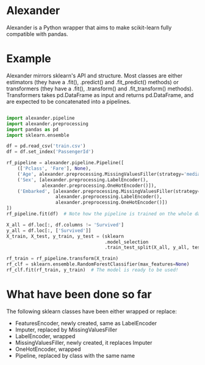 # Alexander
Alexander is a Python wrapper that aims to make scikit-learn fully compatible with pandas.

# Example
Alexander mirrors sklearn's API and structure. Most classes are either estimators (they have a .fit(), .predict() and .fit_predict() methods) or transformers (they have a .fit(), .transform() and .fit_transform() methods). Transformers takes pd.DataFrame as input and returns pd.DataFrame, and are expected to be concatenated into a pipelines.

```python

import alexander.pipeline
import alexander.preprocessing
import pandas as pd
import sklearn.ensemble

df = pd.read_csv('train.csv')
df = df.set_index('PassengerId')

rf_pipeline = alexander.pipeline.Pipeline([
    (['Pclass', 'Fare'], None),
    ('Age', alexander.preprocessing.MissingValuesFiller(strategy='median')),
    ('Sex', [alexander.preprocessing.LabelEncoder(),
             alexander.preprocessing.OneHotEncoder()]),
    ('Embarked', [alexander.preprocessing.MissingValuesFiller(strategy='most_frequent'),
                  alexander.preprocessing.LabelEncoder(),
                  alexander.preprocessing.OneHotEncoder()])
])
rf_pipeline.fit(df)  # Note how the pipeline is trained on the whole dataset

X_all = df.loc[:, df.columns != 'Survived']
y_all = df.loc[:, ['Survived']]
X_train, X_test, y_train, y_test = (sklearn
									.model_selection
									.train_test_split(X_all, y_all, test_size=0.2))

rf_train = rf_pipeline.transform(X_train)
rf_clf = sklearn.ensemble.RandomForestClassifier(max_features=None)
rf_clf.fit(rf_train, y_train)  # The model is ready to be used!

```

# What have been done so far
The following sklearn classes have been either wrapped or replace:

- FeaturesEncoder, newly created, same as LabelEncoder
- Imputer, replaced by MissingValuesFiller
- LabelEncoder, wrapped
- MissingValuesFiller, newly created, it replaces Imputer
- OneHotEncoder, wrapped
- Pipeline, replaced by class with the same name
